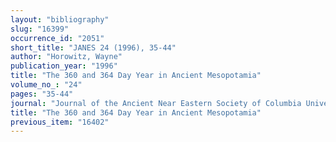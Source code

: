 ```yaml
---
layout: "bibliography"
slug: "16399"
occurrence_id: "2051"
short_title: "JANES 24 (1996), 35-44"
author: "Horowitz, Wayne"
publication_year: "1996"
title: "The 360 and 364 Day Year in Ancient Mesopotamia"
volume_no_: "24"
pages: "35-44"
journal: "Journal of the Ancient Near Eastern Society of Columbia University"
title: "The 360 and 364 Day Year in Ancient Mesopotamia"
previous_item: "16402"
---
```

